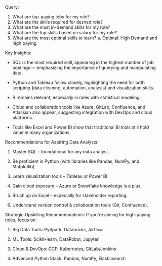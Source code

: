 Query:
1. What are top-paying jobs for my role?
2. What are the skills required for desired role?
3. What are the most in-demand skills for my role?
4. What are the top skills based on salary for my role?
5. What are the most optimal skills to learn?
    a. Optimal: High Demand and high paying.


Key Insights:
- SQL is the most required skill, appearing in the highest number of job postings — emphasizing the importance of querying and manipulating data.

- Python and Tableau follow closely, highlighting the need for both scripting (data cleaning, automation, analysis) and visualization skills.

- R remains relevant, especially in roles with statistical modeling.

- Cloud and collaboration tools like Azure, GitLab, Confluence, and Atlassian also appear, suggesting integration with DevOps and cloud platforms.

- Tools like Excel and Power BI show that traditional BI tools still hold value in many organizations.

Recommendations for Aspiring Data Analysts:
1. Master SQL – foundational for any data analyst.

2. Be proficient in Python (with libraries like Pandas, NumPy, and Matplotlib).

3. Learn visualization tools – Tableau or Power BI.

4. Gain cloud exposure – Azure or Snowflake knowledge is a plus.

5. Brush up on Excel – especially for stakeholder reporting.

6. Understand version control & collaboration tools (Git, Confluence).

Strategic Upskilling Recommendations:
If you're aiming for high-paying roles, focus on:

1. Big Data Tools: PySpark, Databricks, Airflow

2. ML Tools: Scikit-learn, DataRobot, Jupyter

3. Cloud & DevOps: GCP, Kubernetes, GitLab/Jenkins

4. Advanced Python Stack: Pandas, NumPy, Elasticsearch